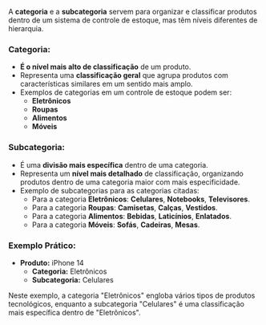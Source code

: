 A **categoria** e a **subcategoria** servem para organizar e classificar produtos dentro de um sistema de controle de estoque, mas têm níveis diferentes de hierarquia.

### Categoria:
- **É o nível mais alto de classificação** de um produto.
- Representa uma **classificação geral** que agrupa produtos com características similares em um sentido mais amplo.
- Exemplos de categorias em um controle de estoque podem ser:
  - **Eletrônicos**
  - **Roupas**
  - **Alimentos**
  - **Móveis**

### Subcategoria:
- É uma **divisão mais específica** dentro de uma categoria.
- Representa um **nível mais detalhado** de classificação, organizando produtos dentro de uma categoria maior com mais especificidade.
- Exemplo de subcategorias para as categorias citadas:
  - Para a categoria **Eletrônicos**: **Celulares**, **Notebooks**, **Televisores**.
  - Para a categoria **Roupas**: **Camisetas**, **Calças**, **Vestidos**.
  - Para a categoria **Alimentos**: **Bebidas**, **Laticínios**, **Enlatados**.
  - Para a categoria **Móveis**: **Sofás**, **Cadeiras**, **Mesas**.

### Exemplo Prático:
- **Produto:** iPhone 14
  - **Categoria:** Eletrônicos
  - **Subcategoria:** Celulares

Neste exemplo, a categoria "Eletrônicos" engloba vários tipos de produtos tecnológicos, enquanto a subcategoria "Celulares" é uma classificação mais específica dentro de "Eletrônicos".